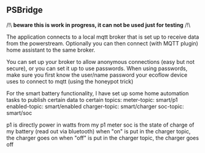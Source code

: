 ## PSBridge
/!\ **beware this is work in progress, it can not be used just for testing** /!\

The application connects to a local mqtt broker that is set up to receive data from the powerstream.
Optionally you can then connect (with MQTT plugin) home assistant to the same broker.

You can set up your broker to allow anonymous connections (easy but not secure), or you can set it up to use passwords.
When using passwords, make sure you first know the user/name password your ecoflow device uses to connect to mqtt (using the honeypot trick)

For the smart battery functionality, I have set up some home automation tasks to publish certain data to certain topics:
meter-topic: smart/p1
enabled-topic: smart/enabled
charger-topic: smart/charger
soc-topic: smart/soc

p1 is directly power in watts from my p1 meter
soc is the state of charge of my battery (read out via bluetooth)
when "on" is put in the charger topic, the charger goes on
when "off" is put in the charger topic, the charger goes off
